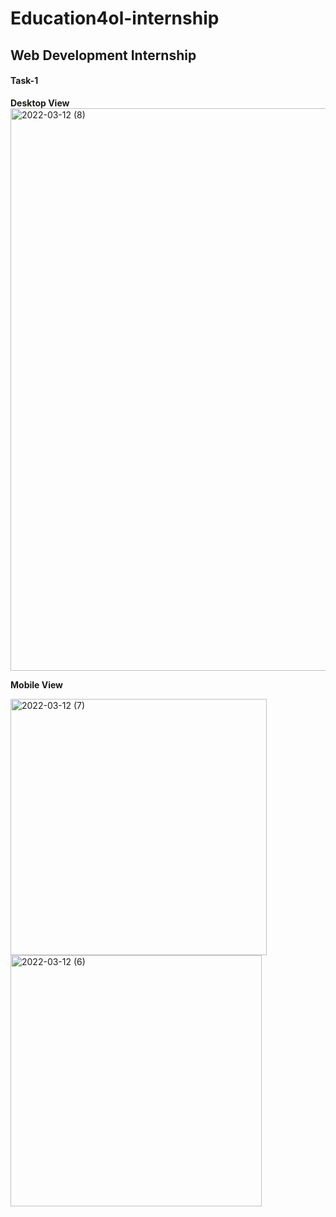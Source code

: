 # Education4ol-internship
## Web Development Internship
#### Task-1  
**Desktop View**  
<img width="900" alt="2022-03-12 (8)" src="https://user-images.githubusercontent.com/89654310/158018716-4bea8581-f0e7-4002-a60a-c50df3eb677c.png">  

**Mobile View**    

<img width="410" alt="2022-03-12 (7)" src="https://user-images.githubusercontent.com/89654310/158018723-4ac09e90-6b88-4d69-9d49-d48145994143.png">
<img width="402" alt="2022-03-12 (6)" src="https://user-images.githubusercontent.com/89654310/158018725-4960b54a-f0a9-4010-969e-6690eab0ecab.png">

